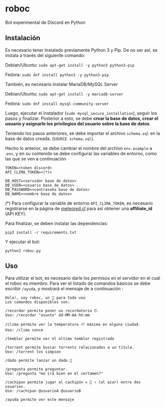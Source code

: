 # roboc

Bot experimental de Discord en Python

## Instalación

Es necesario tener instalado previamente Python 3 y Pip. De no ser así, se instala a través del siguiente comando:

Debian/Ubuntu: `sudo apt-get install -y python3 python3-pip`

Fedora: `sudo dnf install python3 -y python3-pip`

También, es necesario instalar MariaDB/MySQL Server

Debian/Ubuntu: `sudo apt-get install -y mariadb-server`

Fedora: `sudo dnf install mysql-community-server`

Luego, ejecutar el instalador (`sudo mysql_secure_installation`), seguir los pasos y finalizar. Posterior a esto, se debe **crear la base de datos, crear el usuario y asignarle los privilegios del usuario sobre la base de datos**.

Teniendo los pasos anteriores, se debe importar el archivo `schema.sql` en la base de datos creada. (`SOURCE schema.sql`).

Hecho lo anterior, se debe cambiar el nombre del archivo `env.example` a .`env`, y en su contenido se debe configurar las variables de entorno, como las que se ven a continuación


```
TOKEN=<token discord>
API_CLIMA_TOKEN=<(*)>

DB_HOST=<servidor base de datos>
DB_USER=<usuario base de datos>
DB_PASSWORD=<contraseña base de datos>
DB_NAME=<nombre base de datos>
```
(*) Para configurar la variable de entorno `API_CLIMA_TOKEN`, es necesario registrarse en la página de [meteored.cl](https://www.meteored.cl/api/#/registro) para así obtener una __affiliate_id__ (API KEY).

Para finalizar, se deben instalar las dependencias:

`pip3 install -r requirements.txt`

Y ejecutar el bot:

`python3 roboc.py`


## Uso
Para utilizar el bot, es necesario darle los permisos en el servidor en el cual el roboc es miembro.
Para ver el listado de comandos básicos se debe escribir `/ayuda`, y mostrará el mensaje de a continuación :
```
Hola!, soy roboc, un 🤖 para todo uso
Los comandos disponibles son: 

/recordar permite poner un recordatorio ⏰.
Uso: /recordar "asunto" dd-MM-AA hh:mm

/clima permite ver la temperatura ⛅ máxima en alguna ciudad.
Uso: /clima conce

/temblor permite ver el último temblor registrado

/torrent permite buscar torrents relacionados a un título.
Uso: /torrent los simpson

/dado permite lanzar un dado 🎲

/pregunta permite preguntar.
Uso: /pregunta "me irá bien en el certamen?"

/cachipun permite jugar al cachipún ✊ 🫲 ✌️ (al azar) entre dos usuarios.
Uso: /cachipun @usuarioA @usuarioB

/ayuda permite ver este mensaje
```


